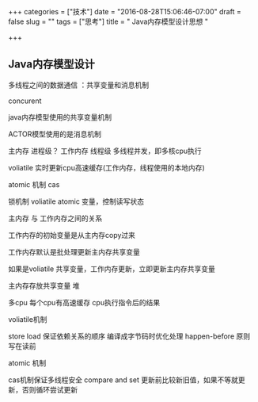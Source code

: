 +++
categories = ["技术"]
date = "2016-08-28T15:06:46-07:00"
draft = false
slug = ""
tags = ["思考"]
title = " Java内存模型设计思想 "

+++

## Java内存模型设计


多线程之间的数据通信 ：共享变量和消息机制

concurent

java内存模型使用的共享变量机制

ACTOR模型使用的是消息机制

主内存 进程级？
工作内存 线程级
多线程并发，即多核cpu执行

voliatile  实时更新cpu高速缓存(工作内存，线程使用的本地内存)

atomic  机制 cas

锁机制
voliatile atomic 变量，控制读写状态
 

主内存  与 工作内存之间的关系

工作内存的初始变量是从主内存copy过来

工作内存默认是批处理更新主内存共享变量

如果是voliatile 共享变量，工作内存更新，立即更新主内存共享变量

主内存存放共享变量 堆

多cpu 每个cpu有高速缓存 cpu执行指令后的结果

voliatile机制

store load 保证依赖关系的顺序 编译成字节码时优化处理
happen-before 原则 写在读前

atomic 机制

cas机制保证多线程安全
compare and set 更新前比较新旧值，如果不等就更新，否则循环尝试更新
